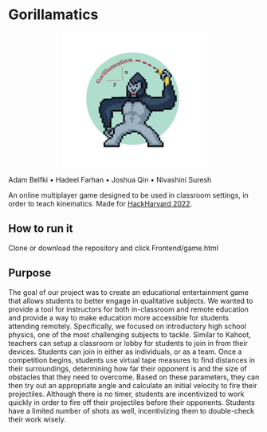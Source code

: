 # Gorillamatics

<p align="center">
<img src="./Frontend/images/gorillamatics-logo-02.png">
</p>

Adam Belfki • Hadeel Farhan • Joshua Qin • Nivashini Suresh

An online multiplayer game designed to be used in classroom settings, in order to teach kinematics. Made for [HackHarvard 2022](https://devpost.com/software/gorilla-kinematics).

## How to run it

Clone or download the repository and click Frontend/game.html

## Purpose

The goal of our project was to create an educational entertainment game that allows students to better engage in qualitative subjects. We wanted to provide a tool for instructors for both in-classroom and remote education and provide a way to make education more accessible for students attending remotely. Specifically, we focused on introductory high school physics, one of the most challenging subjects to tackle. Similar to Kahoot, teachers can setup a classroom or lobby for students to join in from their devices. Students can join in either as individuals, or as a team. Once a competition begins, students use virtual tape measures to find distances in their surroundings, determining how far their opponent is and the size of obstacles that they need to overcome. Based on these parameters, they can then try out an appropriate angle and calculate an initial velocity to fire their projectiles. Although there is no timer, students are incentivized to work quickly in order to fire off their projectiles before their opponents. Students have a limited number of shots as well, incentivizing them to double-check their work wisely.

